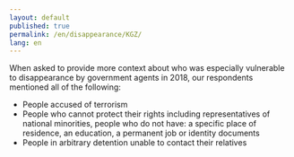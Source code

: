 ```yaml
---
layout: default
published: true
permalink: /en/disappearance/KGZ/
lang: en
---
```


When asked to provide more context about who was especially vulnerable to disappearance by government agents in 2018, our respondents mentioned all of the following:
-	People accused of terrorism
-	People who cannot protect their rights including representatives of national minorities, people who do not have: a specific place of residence, an education, a permanent job or identity documents
-	People in arbitrary detention unable to contact their relatives

